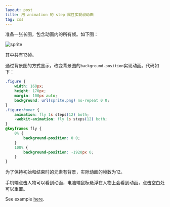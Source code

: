 ```yaml
---
layout: post
title: 用 animation 的 step 属性实现帧动画
tag: css
---
```


准备一张长图，包含动画内的所有帧。如下图：

![sprite](http://vivaxy.github.io/course/native-api/animation-steps/sprite.png)

其中共有13帧。

通过背景图的方式显示，改变背景图的`background-position`实现动画。代码如下：

```css
.figure {
    width: 160px;
    height: 170px;
    margin: 100px auto;
    background: url(sprite.png) no-repeat 0 0;
}
.figure:hover {
    animation: fly 1s steps(12) both;
    -webkit-animation: fly 1s steps(12) both;
}
@keyframes fly {
    0% {
        background-position: 0 0;
    }
    100% {
        background-position: -1920px 0;
    }
}
```

为了保持初始和结束时的元素有背景，实际动画的帧数为12。

手机端点击人物可以看到动画，电脑端鼠标悬浮在人物上会看到动画，点击空白处可以重置。

See example [here](http://vivaxy.github.io/course/native-api/animation-steps/).
